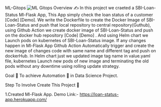 ML-Gitops
![ML Gitops](https://user-images.githubusercontent.com/92513084/161149928-72159a41-92d7-4202-8cf1-e695810a6004.gif)
Overview ✍️
In this project we craeted a SBI-Loan-Status Ml-Flask App, This App simply check the loan status of a customer [Code] [Demo].
We write the Dockerfile to create the Docker Image of SBI-Loan-Status and push that local repository to central repository(Guthub), using Github Action we create docker image of SBI-Loan-Status and push on the docker hub repository [Code] [Demo] .
And using Helm chart we Launch pods on kubernetes of SBI-Loan-Status image. If any changes happen in Ml-Flask App Github Action Automatically trigger and create the new image of changes code with same name and different tag and push on dockerHub. In Helm chart just we updated image tag name in value.yaml file, kubernetes Launch new pods of new image and terminating the old pods without any downtime using rolling update strategy.

Goal 🎯
To achieve Automation 🤖 in Data Science Project.

Step To Involve Create This Project 👣

1.Created Ml-Flask App.
Demo
Link:- https://loan-status-app.herokuapp.com/
